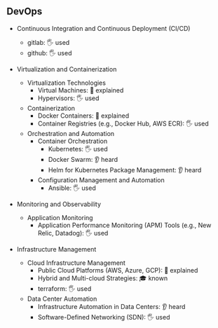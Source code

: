 ## DevOps

- Continuous Integration and Continuous Deployment (CI/CD)
  - gitlab: 🖐️ used
  - github: 🖐️ used

- Virtualization and Containerization
  - Virtualization Technologies
    - Virtual Machines: 🙋 explained
    - Hypervisors: 🖐️ used
  - Containerization
    - Docker Containers: 🙋 explained
    - Container Registries (e.g., Docker Hub, AWS ECR): 🖐️ used
  - Orchestration and Automation
    - Container Orchestration
      - Kubernetes: 🖐️ used
      - Docker Swarm: 👂 heard
      - Helm for Kubernetes Package Management: 👂 heard
    - Configuration Management and Automation
      - Ansible: 🖐️ used

- Monitoring and Observability
  - Application Monitoring
    - Application Performance Monitoring (APM) Tools (e.g., New Relic, Datadog): 🖐️ used

- Infrastructure Management
  - Cloud Infrastructure Management
    - Public Cloud Platforms (AWS, Azure, GCP): 🙋 explained
    - Hybrid and Multi-cloud Strategies: 🎓 known
    - terraform: 🖐️ used
  - Data Center Automation
    - Infrastructure Automation in Data Centers: 👂 heard
    - Software-Defined Networking (SDN): 🖐️ used
  